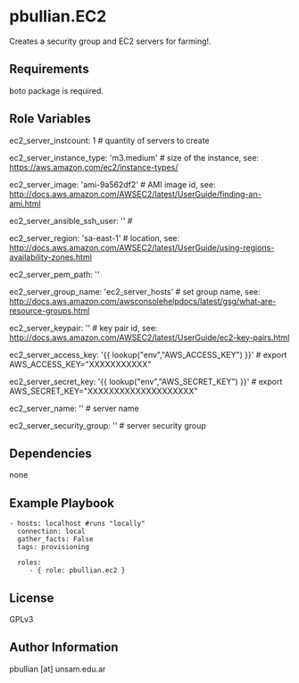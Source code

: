 pbullian.EC2
=========

Creates a security group and EC2 servers for farming!.

Requirements
------------

boto package is required.

Role Variables
--------------

 ec2_server_instcount: 1 # quantity of servers to create
 
 ec2_server_instance_type: 'm3.medium' # size of the instance, see: https://aws.amazon.com/ec2/instance-types/
 
 ec2_server_image: 'ami-9a562df2'  # AMI image id, see: http://docs.aws.amazon.com/AWSEC2/latest/UserGuide/finding-an-ami.html
 
 ec2_server_ansible_ssh_user: '' # 
 
 ec2_server_region: 'sa-east-1' # location, see: http://docs.aws.amazon.com/AWSEC2/latest/UserGuide/using-regions-availability-zones.html 
 
 ec2_server_pem_path: '' 
 
 ec2_server_group_name: 'ec2_server_hosts' # set group name, see: http://docs.aws.amazon.com/awsconsolehelpdocs/latest/gsg/what-are-resource-groups.html
 
   
 ec2_server_keypair: '' # key pair id, see: http://docs.aws.amazon.com/AWSEC2/latest/UserGuide/ec2-key-pairs.html
 
 ec2_server_access_key: '{{ lookup("env","AWS_ACCESS_KEY") }}' # export AWS_ACCESS_KEY="XXXXXXXXXXX"
 
 ec2_server_secret_key: '{{ lookup("env","AWS_SECRET_KEY") }}' # export AWS_SECRET_KEY="XXXXXXXXXXXXXXXXXXXX"
 
 ec2_server_name: '' # server name
 
 ec2_server_security_group: '' # server security group

Dependencies
------------

none

Example Playbook
----------------

    - hosts: localhost #runs "locally"
      connection: local
      gather_facts: False
      tags: provisioning

      roles:
         - { role: pbullian.ec2 }

License
-------

GPLv3

Author Information
------------------

pbullian [at] unsam.edu.ar
